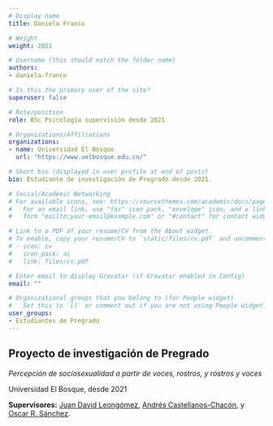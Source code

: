 ```yaml
---
# Display name
title: Daniela Franco

# Weight
weight: 2021

# Username (this should match the folder name)
authors:
- daniela-franco

# Is this the primary user of the site?
superuser: false

# Role/position
role: BSc Psicología supervisión desde 2021

# Organizations/Affiliations
organizations:
- name: Universidad El Bosque
  url: "https://www.uelbosque.edu.co/"

# Short bio (displayed in user profile at end of posts)
bio: Estudiante de investigación de Pregrado desde 2021.

# Social/Academic Networking
# For available icons, see: https://sourcethemes.com/academic/docs/page-builder/#icons
#   For an email link, use "fas" icon pack, "envelope" icon, and a link in the
#   form "mailto:your-email@example.com" or "#contact" for contact widget.

# Link to a PDF of your resume/CV from the About widget.
# To enable, copy your resume/CV to `static/files/cv.pdf` and uncomment the lines below.
# - icon: cv
#   icon_pack: ai
#   link: files/cv.pdf

# Enter email to display Gravatar (if Gravatar enabled in Config)
email: ""

# Organizational groups that you belong to (for People widget)
#   Set this to `[]` or comment out if you are not using People widget.
user_groups:
- Estudiantes de Pregrado
---
```


## **Proyecto de investigación de Pregrado**  

*Percepción de sociosexualidad a partir de voces, rostros, y rostros y voces*

Universidad El Bosque, desde 2021

**Supervisores:** [Juan David Leongómez](/es/#about), [Andrés Castellanos-Chacón](/es/author/andres-castellanos-chacon/), y [Oscar R. Sánchez](/es/author/oscar-r.-sanchez/).
